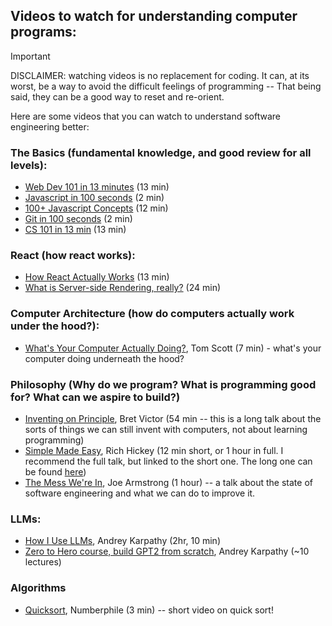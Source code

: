 ## Videos to watch for understanding computer programs:

> [!IMPORTANT] 
> DISCLAIMER: watching videos is no replacement for coding. It can, at its worst, be a way to avoid the difficult feelings of programming -- That being said, they can be a good way to reset and re-orient.

Here are some videos that you can watch to understand software engineering better:

### The Basics (fundamental knowledge, and good review for all levels):
- [Web Dev 101 in 13 minutes](https://www.youtube.com/watch?v=erEgovG9WBs) (13 min)  
- [Javascript in 100 seconds](https://www.youtube.com/watch?v=DHjqpvDnNGE) (2 min)  
- [100+ Javascript Concepts](https://www.youtube.com/watch?v=lkIFF4maKMU) (12 min)  
- [Git in 100 seconds](https://www.youtube.com/watch?v=hwP7WQkmECE) (2 min)  
- [CS 101 in 13 min](https://www.youtube.com/watch?v=-uleG_Vecis) (13 min)  

### React (how react works):
- [How React Actually Works](https://www.youtube.com/watch?v=za2FZ8QCE18) (13 min)
- [What is Server-side Rendering, really?](https://www.youtube.com/watch?v=ozI4V_29fj4&list=PLNG_1j3cPCaapCRvpsyQ2CrNtnTtLf2jz&index=7) (24 min)

### Computer Architecture (how do computers actually work under the hood?):
- [What's Your Computer Actually Doing?](https://www.youtube.com/watch?v=Z5JC9Ve1sfI), Tom Scott (7 min) - what's your computer doing underneath the hood?

### Philosophy (Why do we program? What is programming good for? What can we aspire to build?)
- [Inventing on Principle](https://vimeo.com/906418692), Bret Victor (54 min -- this is a long talk about the sorts of things we can still invent with computers, not about learning programming) 
- [Simple Made Easy](https://www.youtube.com/watch?v=F87PtAoJNtg), Rich Hickey (12 min short, or 1 hour in full. I recommend the full talk, but linked to the short one. The long one can be found [here](https://www.youtube.com/watch?v=SxdOUGdseq4))
- [The Mess We're In](https://www.youtube.com/watch?v=lKXe3HUG2l4), Joe Armstrong (1 hour) -- a talk about the state of software engineering and what we can do to improve it.

### LLMs:
- [How I Use LLMs](https://www.youtube.com/watch?v=EWvNQjAaOHw&t=16s), Andrey Karpathy (2hr, 10 min)
- [Zero to Hero course, build GPT2 from scratch](https://www.youtube.com/playlist?list=PLAqhIrjkxbuWI23v9cThsA9GvCAUhRvKZ), Andrey Karpathy (~10 lectures)


### Algorithms
- [Quicksort](https://www.youtube.com/watch?v=XE4VP_8Y0BU), Numberphile (3 min) -- short video on quick sort!

